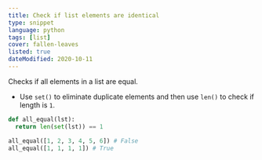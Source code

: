 ```yaml
---
title: Check if list elements are identical
type: snippet
language: python
tags: [list]
cover: fallen-leaves
listed: true
dateModified: 2020-10-11
---
```


Checks if all elements in a list are equal.

- Use `set()` to eliminate duplicate elements and then use `len()` to check if length is `1`.

```py
def all_equal(lst):
  return len(set(lst)) == 1

all_equal([1, 2, 3, 4, 5, 6]) # False
all_equal([1, 1, 1, 1]) # True
```

